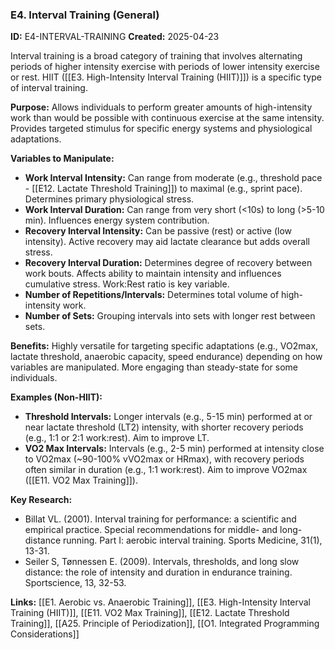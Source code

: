 ### E4. Interval Training (General)
**ID:** E4-INTERVAL-TRAINING
**Created:** 2025-04-23

Interval training is a broad category of training that involves alternating periods of higher intensity exercise with periods of lower intensity exercise or rest. HIIT ([[E3. High-Intensity Interval Training (HIIT)]]) is a specific type of interval training.

**Purpose:** Allows individuals to perform greater amounts of high-intensity work than would be possible with continuous exercise at the same intensity. Provides targeted stimulus for specific energy systems and physiological adaptations.

**Variables to Manipulate:**
- **Work Interval Intensity:** Can range from moderate (e.g., threshold pace - [[E12. Lactate Threshold Training]]) to maximal (e.g., sprint pace). Determines primary physiological stress.
- **Work Interval Duration:** Can range from very short (<10s) to long (>5-10 min). Influences energy system contribution.
- **Recovery Interval Intensity:** Can be passive (rest) or active (low intensity). Active recovery may aid lactate clearance but adds overall stress.
- **Recovery Interval Duration:** Determines degree of recovery between work bouts. Affects ability to maintain intensity and influences cumulative stress. Work:Rest ratio is key variable.
- **Number of Repetitions/Intervals:** Determines total volume of high-intensity work.
- **Number of Sets:** Grouping intervals into sets with longer rest between sets.

**Benefits:** Highly versatile for targeting specific adaptations (e.g., VO2max, lactate threshold, anaerobic capacity, speed endurance) depending on how variables are manipulated. More engaging than steady-state for some individuals.

**Examples (Non-HIIT):**
- **Threshold Intervals:** Longer intervals (e.g., 5-15 min) performed at or near lactate threshold (LT2) intensity, with shorter recovery periods (e.g., 1:1 or 2:1 work:rest). Aim to improve LT.
- **VO2 Max Intervals:** Intervals (e.g., 2-5 min) performed at intensity close to VO2max (~90-100% vVO2max or HRmax), with recovery periods often similar in duration (e.g., 1:1 work:rest). Aim to improve VO2max ([[E11. VO2 Max Training]]).

**Key Research:**
- Billat VL. (2001). Interval training for performance: a scientific and empirical practice. Special recommendations for middle- and long-distance running. Part I: aerobic interval training. Sports Medicine, 31(1), 13-31.
- Seiler S, Tønnessen E. (2009). Intervals, thresholds, and long slow distance: the role of intensity and duration in endurance training. Sportscience, 13, 32-53.

**Links:** [[E1. Aerobic vs. Anaerobic Training]], [[E3. High-Intensity Interval Training (HIIT)]], [[E11. VO2 Max Training]], [[E12. Lactate Threshold Training]], [[A25. Principle of Periodization]], [[O1. Integrated Programming Considerations]]